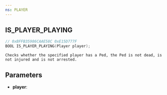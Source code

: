 ```yaml
---
ns: PLAYER
---
```

## IS_PLAYER_PLAYING

```c
// 0xBFFB35986CAAE58C 0xE15D777F
BOOL IS_PLAYER_PLAYING(Player player);
```

```
Checks whether the specified player has a Ped, the Ped is not dead, is not injured and is not arrested.
```

## Parameters
* **player**:
